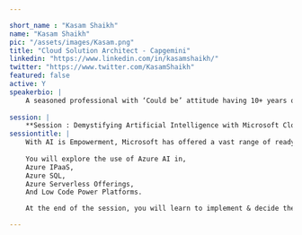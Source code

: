 ```yaml
---

short_name : "Kasam Shaikh"
name: "Kasam Shaikh"
pic: "/assets/images/Kasam.png"
title: "Cloud Solution Architect - Capgemini"
linkedin: "https://www.linkedin.com/in/kasamshaikh/"
twitter: "https://www.twitter.com/KasamShaikh"
featured: false
active: Y
speakerbio: |
    A seasoned professional with ‘Could be’ attitude having 10+ years of determined industry experience in software development, deployment, warranty support and team leading. Also, a core member with Cloud Research & Development and Azure practicing team.
    
session: |
    **Session : Demystifying Artificial Intelligence with Microsoft Cloud, Azure!**
sessiontitle: |
    With AI is Empowerment, Microsoft has offered a vast range of ready to use AI services offerings. The most interesting part is, one can use these AI offerings in Azure Ecosystems, driving the application to next level Intelligence with seamless integrations.
    
    You will explore the use of Azure AI in,
    Azure IPaaS,
    Azure SQL,
    Azure Serverless Offerings,
    And Low Code Power Platforms.

    At the end of the session, you will learn to implement & decide the right Azure AI offerings to be used as per your buisness needs.

---
```


